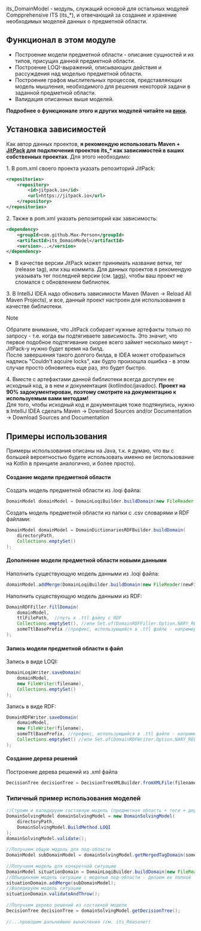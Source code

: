  its_DomainModel  - модуль, служащий основой для остальных модулей Compprehensive ITS (its_\*), и отвечающий за создание и хранение необходимых моделей данных о предметной области.  
## Функционал в этом модуле  
- Построение модели предметной области - описание сущностей и их типов, присущих данной предметной области.  
- Построение LOQI-выражений, описывающих действия и рассуждения над моделью предметной области.  
- Построение графов мыслительных процессов, представляющих модель мышления, необходимого для решения некоторой задачи в заданной предметной области.  
- Валидация описанных выше моделей.
  
**Подробнее о функционале этого и других модулей читайте на [вики](https://max-person.github.io/Compprehensive_ITS_wiki/1.-%D0%BC%D0%BE%D0%B4%D0%B5%D0%BB%D0%B8-(its_domainmodel)/%D0%BE%D0%B1-its_domainmodel.html).**

## Установка зависимостей

Как автор данных проектов, **я рекомендую использовать Maven + [JitPack](https://jitpack.io/)  для подключения проектов its_\* как зависимостей в ваших собственных проектах**. Для этого необходимо:

1\. В pom.xml своего проекта указать репозиторий JitPack:
```xml
<repositories>
	<repository>
		<id>jitpack.io</id>
		<url>https://jitpack.io</url>
	</repository>
</repositories>
```
2\. Также в pom.xml указать репозиторий как зависимость:
```xml
<dependency>
	<groupId>com.github.Max-Person</groupId>
	<artifactId>its_DomainModel</artifactId>
	<version>...</version>
</dependency>
```
- В качестве версии JitPack может принимать название ветки, тег (release tag), или хэш коммита. Для данных проектов я рекомендую указывать тег последней версии (см. [tags](https://github.com/Max-Person/its_DomainModel/tags)), чтобы ваш проект не сломался с обновлением библиотек.


3\. В IntelliJ IDEA надо обновить зависимости Maven (Maven -> Reload All Maven Projects), и все, данный проект настроен для использования в качестве библиотеки.
> [!note]
Обратите внимание, что JitPack собирает нужные артефакты только по запросу - т.е. когда вы подтягиваете зависимость. Это значит, что первое подобное подтягивание скорее всего займет несколько минут - JitPack-у нужно будет время на билд.  
После завершения такого долгого билда, в IDEA может отобразиться надпись "Couldn't aqcuire locks", как будто произошла ошибка - в этом случае просто обновитесь еще раз, это будет быстро.

4\. Вместе с артефактами данной библиотеки всегда доступен ее исходный код, а в нем и документация (kotlindoc/javadoc). **Проект на 90% задокументирован, поэтому смотрите на документацию к используемым вами методам!**  
Для того, чтобы исходный код и документация тоже подтянулись, нужно в IntelliJ IDEA сделать Maven -> Download Sources and/or Documentation -> Download Sources and Documentation

## Примеры использования  
Примеры использования описаны на Java, т.к. я думаю, что вы с большей вероятностью будете использовать именно ее (использование на Kotlin в принципе аналогично, и более просто).  
#### Создание модели предметной области
  
Создать модель предметной области из .loqi файла:  
```java
DomainModel domainModel = DomainLoqiBuilder.buildDomain(new FileReader(filename)); 
```
  
Создать модель предметной области из папки с .csv словарями и RDF файлами:  
```java
DomainModel domainModel = DomainDictionariesRDFBuilder.buildDomain(  
    directoryPath,  
    Collections.emptySet() 
);
```
  
#### Дополнение модели предметной области новыми данными
  
Наполнить существующую модель данными из  .loqi файла:  
```java
domainModel.addMerge(DomainLoqiBuilder.buildDomain(new FileReader(newFilename)))
```
  
Наполнить существующую модель данными из RDF:  
```java
DomainRDFFiller.fillDomain(  
    domainModel,  
    ttlFilePath,  //путь к .ttl файлу с RDF
    Collections.emptySet(), //или Set.of(DomainRDFFiller.Option.NARY_RELATIONSHIPS_OLD_COMPAT)  
    someTtlBasePrefix //префикс, использующийся в .ttl файле - например RDFUtils.POAS_PREF  
);
```
  
#### Запись модели предметной области в файл
  
Запись в виде LOQI:  
```java
DomainLoqiWriter.saveDomain(  
    domainModel,  
    new FileWriter(filename),  
    Collections.emptySet()  
);
```
  
Запись в виде RDF:  
```java
DomainRDFWriter.saveDomain(  
    domainModel,  
    new FileWriter(filename),  
    someTtlBasePrefix, //префикс, использующийся в .ttl файле - например RDFUtils.POAS_PREF    
    Collections.emptySet() //или Set.of(DomainRDFWriter.Option.NARY_RELATIONSHIPS_OLD_COMPAT)  
);
```
  
#### Создание дерева решений
  
Построение дерева решений из .xml файла  
```java
DecisionTree decisionTree = DecisionTreeXMLBuilder.fromXMLFile(filename);
```
  
### Типичный пример использования моделей
  
```java
//Строим и валидируем составную модель (предметная область + теги + деревья решений)  
DomainSolvingModel domainSolvingModel = new DomainSolvingModel(  
    directoryPath,  
    DomainSolvingModel.BuildMethod.LOQI  
);  
domainSolvingModel.validate();  
  
//Получаем общую модель для под-области  
DomainModel subDomainModel = domainSolvingModel.getMergedTagDomain(someTagName);  
  
//Получаем модель для конкретной ситуации  
DomainModel situationDomain = DomainLoqiBuilder.buildDomain(new FileReader(situationFileName));  
//Объединяем модель ситуации с моделью под-области - делаем ее полной  
situationDomain.addMerge(subDomainModel);  
//Валидируем модель ситуации  
situationDomain.validateAndThrow();  
  
//Получаем дерево решений из составной модели  
DecisionTree decisionTree = domainSolvingModel.getDecisionTree();  
  
//...проводим дальнейшие вычисления (см. its_Reasoner)
```